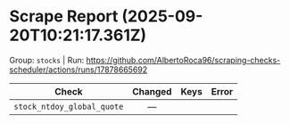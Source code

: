 # Scrape Report (2025-09-20T10:21:17.361Z)

Group: `stocks`  |  Run: https://github.com/AlbertoRoca96/scraping-checks-scheduler/actions/runs/17878665692

| Check | Changed | Keys | Error |
|---|:---:|:--|:--|
| `stock_ntdoy_global_quote` | — |  |  |

